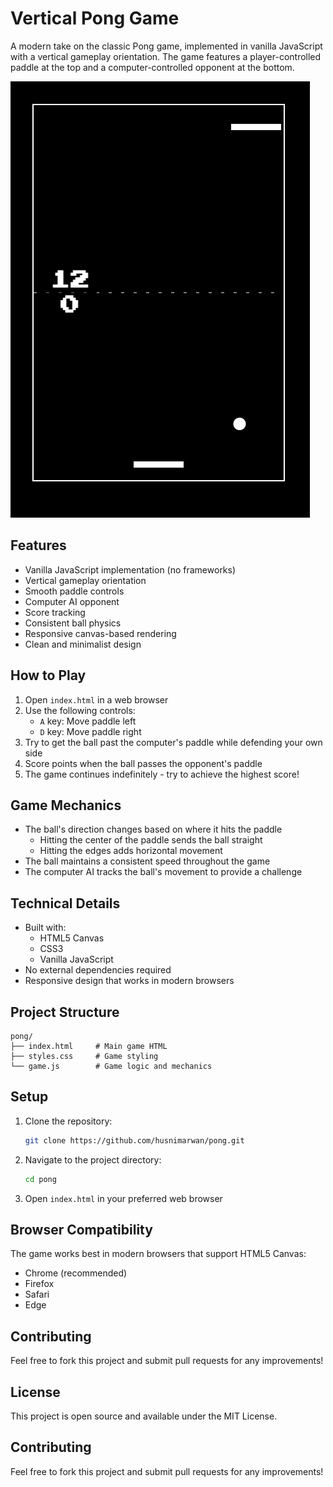# Vertical Pong Game

A modern take on the classic Pong game, implemented in vanilla JavaScript with a vertical gameplay orientation. The game features a player-controlled paddle at the top and a computer-controlled opponent at the bottom.

![Pong Game Screenshot](screenshot.png)

## Features

- Vanilla JavaScript implementation (no frameworks)
- Vertical gameplay orientation
- Smooth paddle controls
- Computer AI opponent
- Score tracking
- Consistent ball physics
- Responsive canvas-based rendering
- Clean and minimalist design

## How to Play

1. Open `index.html` in a web browser
2. Use the following controls:
   - `A` key: Move paddle left
   - `D` key: Move paddle right
3. Try to get the ball past the computer's paddle while defending your own side
4. Score points when the ball passes the opponent's paddle
5. The game continues indefinitely - try to achieve the highest score!

## Game Mechanics

- The ball's direction changes based on where it hits the paddle
  - Hitting the center of the paddle sends the ball straight
  - Hitting the edges adds horizontal movement
- The ball maintains a consistent speed throughout the game
- The computer AI tracks the ball's movement to provide a challenge

## Technical Details

- Built with:
  - HTML5 Canvas
  - CSS3
  - Vanilla JavaScript
- No external dependencies required
- Responsive design that works in modern browsers

## Project Structure

```
pong/
├── index.html     # Main game HTML
├── styles.css     # Game styling
└── game.js        # Game logic and mechanics
```

## Setup

1. Clone the repository:
   ```bash
   git clone https://github.com/husnimarwan/pong.git
   ```
2. Navigate to the project directory:
   ```bash
   cd pong
   ```
3. Open `index.html` in your preferred web browser

## Browser Compatibility

The game works best in modern browsers that support HTML5 Canvas:
- Chrome (recommended)
- Firefox
- Safari
- Edge

## Contributing

Feel free to fork this project and submit pull requests for any improvements!

## License

This project is open source and available under the MIT License.

## Contributing

Feel free to fork this project and submit pull requests for any improvements!